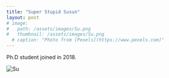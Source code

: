 ```yaml
---
title: "Super Stupid Susun"
layout: post
# image: 
#   path: /assets/images/Su.png
#   thumbnail: /assets/images/Su.png
  # caption: "Photo from [Pexels](https://www.pexels.com)"
---
```


Ph.D student joined in 2018.

<img src="{{ '/assets/images/Su.png' | relative_url }}" alt="Su" style="max-width: 300px; height: auto;">

